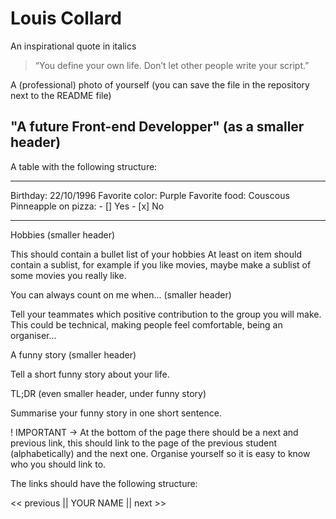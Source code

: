 # Louis Collard

An inspirational quote in italics

> “You define your own life. Don’t let other people write your script.”

A (professional) photo of yourself (you can save the file in the repository next to the README file)

## "A future Front-end Developper" (as a smaller header)

A table with the following structure:

---

Birthday: 22/10/1996
Favorite color: Purple
Favorite food: Couscous
Pinneapple on pizza: - [] Yes - [x] No 

---

Hobbies (smaller header)

This should contain a bullet list of your hobbies
At least on item should contain a sublist, for example if you like movies, maybe make a sublist of some movies you really like.

You can always count on me when... (smaller header)

Tell your teammates which positive contribution to the group you will make.
This could be technical, making people feel comfortable, being an organiser...

A funny story (smaller header)

Tell a short funny story about your life.

TL;DR (even smaller header, under funny story)

Summarise your funny story in one short sentence.

! IMPORTANT -> At the bottom of the page there should be a next and previous link, this should link to the page of the previous student (alphabetically) and the next one.
Organise yourself so it is easy to know who you should link to.

The links should have the following structure:

<< previous || YOUR NAME || next >>
